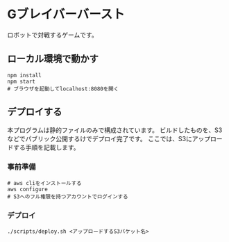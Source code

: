 # Gブレイバーバースト
 
ロボットで対戦するゲームです。

## ローカル環境で動かす
```
npm install
npm start
# ブラウザを起動してlocalhost:8080を開く
```

## デプロイする
本プログラムは静的ファイルのみで構成されています。
ビルドしたものを、S3などでパブリック公開するけでデプロイ完了です。
ここでは、S3にアップロードする手順を記載します。

### 事前準備

```
# aws cliをインストールする
aws configure
# S3へのフル権限を持つアカウントでログインする
```

### デプロイ

```
./scripts/deploy.sh <アップロードするS3バケット名>
```
